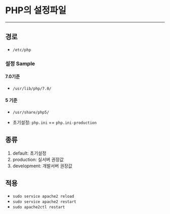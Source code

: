# PHP의 설정파일
----------------------
## 경로
* `/etc/php`

### 설정 Sample
#### 7.0기준
* `/usr/lib/php/7.0/`

#### 5 기준
* `/usr/share/php5/`

* 초기설정: `php.ini` == `php.ini-production`

## 종류
1. default: 초기설정
2. production: 실서버 권장값
3. development: 개발서버 권장값


## 적용
* `sudo service apache2 reload`
* `sudo service apache2 restart`
* `sudo apache2ctl restart`